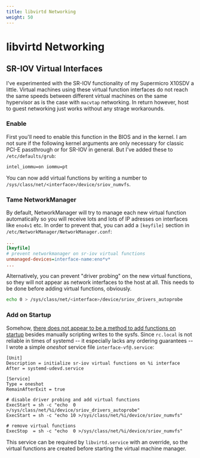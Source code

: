 ```yaml
---
title: libvirtd Networking
weight: 50
---
```


# libvirtd Networking


## SR-IOV Virtual Interfaces

I've experimented with the SR-IOV functionality of my Supermicro X10SDV a little.
Virtual machines using these virtual function interfaces do not reach the same
speeds between different virtual machines on the same hypervisor as is the case
with `macvtap` networking. In return however, host to guest networking just works
without any strage workarounds.


### Enable

First you'll need to enable this function in the BIOS and in the kernel. I am not
sure if the following kernel arguments are only necessary for classic PCI-E passthrough
or for SR-IOV in general. But I've added these to `/etc/defaults/grub`:

    intel_iommu=on iommu=pt

You can now add virtual functions by writing a number to
`/sys/class/net/<interface>/device/sriov_numvfs`.


### Tame NetworkManager

By default, NetworkManager will try to manage each new virtual function automatically
so you will receive lots and lots of IP adresses on interfaces like `eno4v1` etc. In order
to prevent that, you can add a `[keyfile]` section in `/etc/NetworkManager/NetworkManager.conf`:

```ini
...
[keyfile]
# prevent networkmanager on sr-iov virtual functions
unmanaged-devices=interface-name:eno*v*
...
```

Alternatively, you can prevent "driver probing" on the new virtual functions, so they
will not appear as network interfaces to the host at all. This needs to be done before
adding virtual functions, obviously.

```sh
echo 0 > /sys/class/net/<interface>/device/sriov_drivers_autoprobe
```


### Add on Startup

[nomethod]: https://lists.freedesktop.org/archives/systemd-devel/2015-January/027454.html

Somehow, [there does not appear to be a method to add functions on startup][nomethod]
besides manually scripting writes to the sysfs. Since `rc.local` is not reliable in times
of systemd -- it especially lacks any ordering guarantees -- I wrote a simple *oneshot*
service file `interface-vf@.service`:

```systemd
[Unit]
Description = initialize sr-iov virtual functions on %i interface
After = systemd-udevd.service

[Service]
Type = oneshot
RemainAfterExit = true

# disable driver probing and add virtual functions
ExecStart = sh -c "echo  0 >/sys/class/net/%i/device/sriov_drivers_autoprobe"
ExecStart = sh -c "echo 10 >/sys/class/net/%i/device/sriov_numvfs"

# remove virtual functions
ExecStop  = sh -c "echo  0 >/sys/class/net/%i/device/sriov_numvfs"
```

This service can be required by `libvirtd.service` with an override, so the virtual
functions are created before starting the virtual machine manager.
